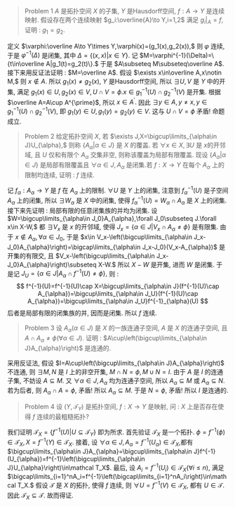 > Problem 1 $A$ 是拓扑空间 $X$ 的子集, $Y$ 是Hausdorff空间, $f:A\to Y$ 是连续映射. 假设存在两个连续映射 $g_i:\overline{A}\to Y,i=1,2$ 满足 $g_i\big|_A=f$, 证明 : $g_1 = g_2.$

定义 $\varphi:\overline A\to Y\times Y,\varphi(x)=(g_1(x),g_2(x)),$ 则 $\varphi$ 连续, 于是 $\varphi^{-1}(\Delta)$ 是闭集, 其中 $\Delta= \{(x,x)|x\in Y\}$.
记 $M=\varphi^{-1}(\Delta)=\{t\in\overline A|g_1(t)=g_2(t)\}.$ 于是 $A\subseteq M\subseteq\overline A$. 接下来用反证法证明 : $M=\overline A$. 假设 $\exists x\in\overline A,x\notin M,$ 则 $x\notin A.$ 所以 $g_1(x)\neq g_2(x),$ $Y$ 是Hausdorff空间, 所以 $\exists U,V$ 是 $Y$ 中的开集, 满足 $g_1(x)\in U,g_2(x)\in V,U\cap V=\phi.x\in g_1^{-1}(U)\cap g_2^{-1}(V)$ 是开集. 根据 $\overline A=A\cup A^{\prime}$, 所以 $x\in A^{\prime}.$ 因此 $\exists y\in A,y\neq x,y\in g_1^{-1}(U)\cap g_2^{-1}(V),$ 即 $g_1(y)\in U,g_1(y)=g_2(y)\in V.$ 这与 $U\cap V=\phi$ 矛盾! 命题成立.

> Problem 2 给定拓扑空间 $X,$ 若 $\exists J,X=\bigcup\limits_{\alpha\in J}U_{\alpha},$ 则称 $\{A_{\alpha}|\alpha\in J\}$ 是 $X$ 的覆盖. 若 $\forall x\in X,\exists U$ 是 $x$的开邻域, 且 $U$ 仅和有限个 $A_{\alpha}$ 交集非空, 则称该覆盖为局部有限覆盖. 现设 $\{A_{\alpha}|\alpha\in J\}$ 是局部有限覆盖且 $\forall\alpha\in J, A_{\alpha}$ 是闭集.若 $f:X\to Y$ 在每个 $A_{\alpha}$ 上的限制均连续, 证明 : $f$ 连续.

记 $f_{\alpha}:A_{\alpha}\to Y$ 是 $f$ 在 $A_{\alpha}$ 上的限制. $\forall U$ 是 $Y$ 上的闭集, 注意到 $f_{\alpha}^{-1}(U)$ 是子空间 $A_{\alpha}$ 上的闭集, 所以 $\exists W_{\alpha}$ 是 $X$ 中的闭集, 使得 $f_{\alpha}^{-1}(U)=W_{\alpha}\cap A_{\alpha}$ 是 $X$ 上的闭集. 
接下来先证明 : 局部有限的任意闭集族的并均为闭集. 设 $W=\bigcup\limits_{\alpha\in J_0}A_{\alpha},\forall J_0\subseteq J.\forall x\in X-W,$ 都 $\exists V_x$ 是 $x$ 的开邻域, 使得 $J_x=\{\alpha\in J|V_x\cap A_{\alpha}\neq\phi\}$ 是有限集. 由于 $x\notin A_{\alpha},\forall\alpha\in J_0,$ 于是 $x\in V_x-\left(\bigcup\limits_{\alpha\in J_x-J_0}A_{\alpha}\right)=\bigcap\limits_{\alpha\in J_x-J_0}(V_x-A_{\alpha})$ 是开集的有限交, 且 $V_x-\left(\bigcup\limits_{\alpha\in J_x-J_0}A_{\alpha}\right)\subseteq X-W.$ 所以 $X-W$ 是开集, 进而 $W$ 是闭集. 于是记 $J_U=\{\alpha\in J|A_{\alpha}\cap f^{-1}(U)\neq\phi\},$ 则 : 
$$
f^{-1}(U)=f^{-1}(U)\cap X=\bigcup\limits_{\alpha\in J}(f^{-1}(U)\cap A_{\alpha})=\bigcup\limits_{\alpha\in J_U}(f^{-1}(U)\cap A_{\alpha})=\bigcup\limits_{\alpha\in J_U}f^{-1}_{\alpha}(U)
$$
后者是局部有限的闭集族的并, 因而是闭集. 所以 $f$ 连续.

> Problem 3 设 $A_{\alpha}(\alpha\in J)$ 是 $X$ 的一族连通子空间, $A$ 是 $X$ 的连通子空间, 且 $A\cap A_{\alpha}\neq\phi(\forall\alpha\in J).$ 证明 : $A\cup\left(\bigcup\limits_{\alpha\in J}A_{\alpha}\right)$ 是连通的.

采用反证法, 假设 $I=A\cup\left(\bigcup\limits_{\alpha\in J}A_{\alpha}\right)$ 不连通, 则 $\exists M,N$ 是 $I$ 上的非空开集, $M\cap N=\phi,M\cup N=I.$ 由于 $A$ 是 $I$ 的连通子集, 不妨设 $A\subseteq M.$ 又 $\forall\alpha\in J,A_{\alpha}$ 均为连通子空间, 所以 $A_{\alpha}\subseteq M$ 或 $A_{\alpha}\subseteq N$. 若为后者, 则 $A_{\alpha}\cap A=\phi,$ 矛盾! 所以 $A_{\alpha}\subseteq M.$ 于是 $N=\phi,$ 矛盾! 所以 $I$ 是连通的.

> Problem 4 设 $(Y,\mathcal T_Y)$ 是拓扑空间, $f:X\to Y$ 是映射, 问 : $X$ 上是否存在使得 $f$ 连续的最粗糙拓扑?

我们证明 $\mathcal T_X=\{f^{-1}(U)|U\subseteq\mathcal T_Y\}$ 即为所求. 
首先验证 $\mathcal T_X$ 是一个拓扑. $\phi=f^{-1}(\phi)\in\mathcal T_X,X=f^{-1}(Y)\in\mathcal T_X$. 接着, 设 $\forall\alpha\in J,A_{\alpha}=f^{-1}(U_{\alpha})\in\mathcal T_X,$都有 $\bigcup\limits_{\alpha\in J}A_{\alpha}=\bigcup\limits_{\alpha\in J}f^{-1}(U_{\alpha})=f^{-1}\left(\bigcup\limits_{\alpha\in J}U_{\alpha}\right)\in\mathcal T_X$. 最后, 设 $A_i=f^{-1}(U_i)\in\mathcal T_X(\forall i\le n),$ 满足 $\bigcap\limits_{i=1}^nA_i=f^{-1}\left(\bigcap\limits_{i=1}^nA_i\right)\in\mathcal T_X.$ 假设 $\mathcal T$ 是 $X$ 的拓扑, 使得 $f$ 连续, 则 $\forall U=f^{-1}(V)\in\mathcal T_X,$ 都有 $U\in\mathcal T$. 因此 $\mathcal T_X\subseteq\mathcal T$. 故而得证.